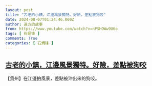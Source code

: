 ```yaml
---
layout: post
title: "古老的小鎮，江邊風景獨特。好險，差點被狗咬"
date: 2024-08-07T01:24:46.000Z
author: 遠方的故事
from: https://www.youtube.com/watch?v=nPSHOWw9U6o
tags: [ 石炳锋 ]
comments: True
categories: [ 石炳锋 ]
---
```

<!--1722993886000-->
[古老的小鎮，江邊風景獨特。好險，差點被狗咬](https://www.youtube.com/watch?v=nPSHOWw9U6o)
------

<div>
【貴州】在江邊拍風景，差點被沖出來的狗咬。
</div>
